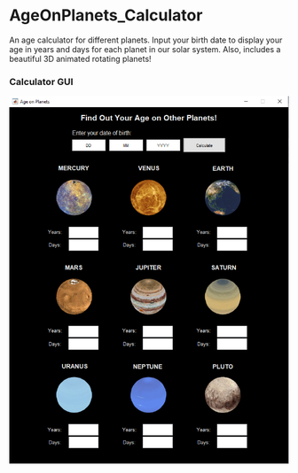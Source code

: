# AgeOnPlanets_Calculator
An age calculator for different planets. Input your birth date to display your age in years and days for each planet in our solar system. Also, includes a beautiful 3D animated rotating planets!


### Calculator GUI

![Calculator GUI](https://github.com/aboudbadra/AgeOnPlanets_Calculator/blob/master/CalculatorGUI.png)
